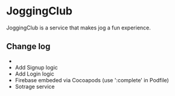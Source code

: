 # JoggingClub 

JoggingClub is a service that makes jog a fun experience.






## Change log 

* 
* Add Signup logic
* Add Login logic
* Firebase embeded via Cocoapods (use ':complete' in Podfile)
* Sotrage service